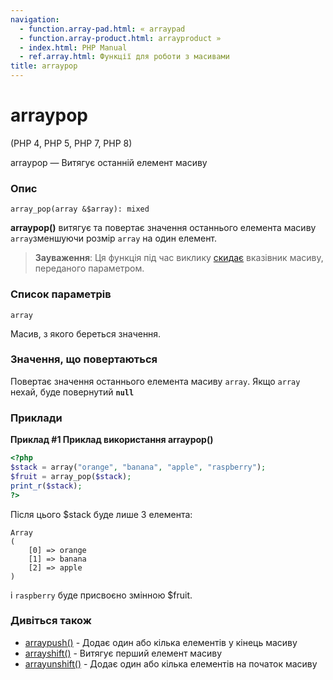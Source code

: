 ```yaml
---
navigation:
  - function.array-pad.html: « arraypad
  - function.array-product.html: arrayproduct »
  - index.html: PHP Manual
  - ref.array.html: Функції для роботи з масивами
title: arraypop
---
```

# arraypop

(PHP 4, PHP 5, PHP 7, PHP 8)

arraypop — Витягує останній елемент масиву

### Опис

```methodsynopsis
array_pop(array &$array): mixed
```

**arraypop()** витягує та повертає значення останнього елемента масиву `array`зменшуючи розмір `array` на один елемент.

> **Зауваження**: Ця функція під час виклику [скидає](function.reset.md) вказівник масиву, переданого параметром.

### Список параметрів

`array`

Масив, з якого береться значення.

### Значення, що повертаються

Повертає значення останнього елемента масиву `array`. Якщо `array` нехай, буде повернутий **`null`**

### Приклади

**Приклад #1 Приклад використання **arraypop()****

```php
<?php
$stack = array("orange", "banana", "apple", "raspberry");
$fruit = array_pop($stack);
print_r($stack);
?>
```

Після цього $stack буде лише 3 елемента:

```
Array
(
    [0] => orange
    [1] => banana
    [2] => apple
)
```

і `raspberry` буде присвоєно змінною $fruit.

### Дивіться також

-   [arraypush()](function.array-push.md) - Додає один або кілька елементів у кінець масиву
-   [arrayshift()](function.array-shift.md) - Витягує перший елемент масиву
-   [arrayunshift()](function.array-unshift.md) - Додає один або кілька елементів на початок масиву
